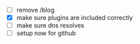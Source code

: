 - [ ] remove /blog
- [x] make sure plugins are included correctly
- [ ] make sure dns resolves
- [ ] setup now for github
